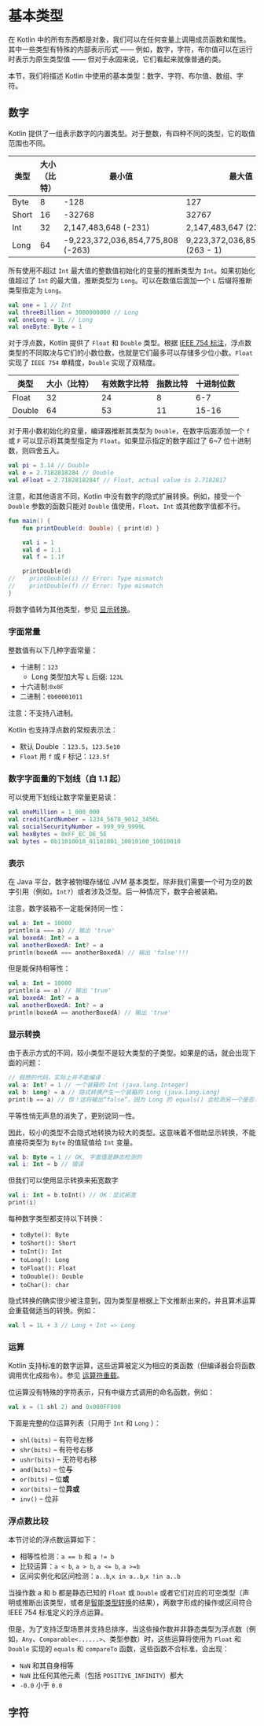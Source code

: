 # 基本类型

在 Kotlin 中的所有东西都是对象，我们可以在任何变量上调用成员函数和属性。其中一些类型有特殊的内部表示形式 —— 例如，数字，字符，布尔值可以在运行时表示为原生类型值 —— 但对于永固来说，它们看起来就像普通的类。

本节，我们将描述 Kotlin 中使用的基本类型：数字、字符、布尔值、数组、字符。

## 数字

Kotlin 提供了一组表示数字的内置类型。对于整数，有四种不同的类型，它的取值范围也不同。

| 类型  | 大小（比特） | 最小值                            | 最大值                              |
| ----- | ------------ | --------------------------------- | ----------------------------------- |
| Byte  | 8            | -128                              | 127                                 |
| Short | 16           | -32768                            | 32767                               |
| Int   | 32           | 2,147,483,648 (-231)              | 2,147,483,647 (231 - 1)             |
| Long  | 64           | -9,223,372,036,854,775,808 (-263) | 9,223,372,036,854,775,807 (263 - 1) |

所有使用不超过 `Int` 最大值的整数值初始化的变量的推断类型为 `Int`。如果初始化值超过了 `Int` 的最大值，推断类型为 `Long`。可以在数值后面加一个 `L` 后缀将推断类型指定为 `Long`。

```kotlin
val one = 1 // Int
val threeBillion = 3000000000 // Long
val oneLong = 1L // Long
val oneByte: Byte = 1
```

对于浮点数，Kotlin 提供了 `Float` 和 `Double` 类型。根据  [IEEE 754 标注](https://en.wikipedia.org/wiki/IEEE_754)，浮点数类型的不同取决与它们的小数位数，也就是它们最多可以存储多少位小数。`Float` 实现了  `IEEE 754` 单精度，`Double` 实现了双精度。

| 类型   | 大小（比特） | 有效数字比特 | 指数比特 | 十进制位数 |
| ------ | ------------ | ------------ | -------- | ---------- |
| Float  | 32           | 24           | 8        | 6-7        |
| Double | 64           | 53           | 11       | 15-16      |

对于用小数初始化的变量，编译器推断其类型为 `Double`，在数字后面添加一个 `f` 或 `F` 可以显示将其类型指定为 `Float`。如果显示指定的数字超过了 6~7 位十进制数，则四舍五入。

```kotlin
val pi = 3.14 // Double
val e = 2.7182818284 // Double
val eFloat = 2.7182818284f // Float, actual value is 2.7182817
```

注意，和其他语言不同，Kotlin 中没有数字的隐式扩展转换。例如，接受一个 `Double` 参数的函数只能对 `Double`  值使用，`Float`、`Int` 或其他数字值都不行。

```kotlin
fun main() {
    fun printDouble(d: Double) { print(d) }

    val i = 1    
    val d = 1.1
    val f = 1.1f 

    printDouble(d)
//    printDouble(i) // Error: Type mismatch
//    printDouble(f) // Error: Type mismatch
}
```

将数字值转为其他类型，参见 [显示转换](https://kotlinlang.org/docs/reference/basic-types.html#explicit-conversions)。

### 字面常量

整数值有以下几种字面常量：

-   十进制：`123`
    -   Long 类型加大写 `L` 后缀: `123L`
-   十六进制:`0x0F`
-   二进制：`0b00001011`

注意：不支持八进制。

Kotlin 也支持浮点数的常规表示法：

-   默认 Double ：`123.5`，`123.5e10`
-   `Float` 用 `f` 或 `F` 标记：`123.5f`

### 数字字面量的下划线（自 1.1 起）

可以使用下划线让数字常量更易读：

```kotlin
val oneMillion = 1_000_000
val creditCardNumber = 1234_5678_9012_3456L
val socialSecurityNumber = 999_99_9999L
val hexBytes = 0xFF_EC_DE_5E
val bytes = 0b11010010_01101001_10010100_10010010
```

### 表示

在 Java 平台，数字被物理存储位 JVM 基本类型，除非我们需要一个可为空的数字引用（例如，`Int?`）或者涉及泛型。后一种情况下，数字会被装箱。

注意，数字装箱不一定能保持同一性：

```kotlin
val a: Int = 10000
println(a === a) // 输出 'true'
val boxedA: Int? = a
val anotherBoxedA: Int? = a
println(boxedA === anotherBoxedA) // 输出 'false'!!!
```

但是能保持相等性：

```kotlin
val a: Int = 10000
println(a == a) // 输出 'true'
val boxedA: Int? = a
val anotherBoxedA: Int? = a
println(boxedA == anotherBoxedA) // 输出 'true'
```

### 显示转换

由于表示方式的不同，较小类型不是较大类型的子类型。如果是的话，就会出现下面的问题：

```kotlin
// 假想的代码，实际上并不能编译：
val a: Int? = 1 // 一个装箱的 Int (java.lang.Integer)
val b: Long? = a // 隐式转换产生一个装箱的 Long (java.lang.Long)
print(b == a) // 惊！这将输出“false”，因为 Long 的 equals() 会检测另一个是否也为 Long
```

平等性悄无声息的消失了，更别说同一性。

因此，较小的类型不会隐式地转换为较大的类型。这意味着不借助显示转换，不能直接将类型为 `Byte` 的值赋值给 `Int` 变量。

```kotlin
val b: Byte = 1 // OK, 字面值是静态检测的
val i: Int = b // 错误
```

但我们可以使用显示转换来拓宽数字

```kotlin
val i: Int = b.toInt() // OK：显式拓宽
print(i)
```



每种数字类型都支持以下转换：

-   `toByte(): Byte`
-   `toShort(): Short`
-   `toInt(): Int`
-   `toLong(): Long`
-   `toFloat(): Float`
-   `toDouble(): Double`
-   `toChar(): char`

隐式转换的确实很少被注意到，因为类型是根据上下文推断出来的，并且算术运算会重载做适当的转换。例如：

```kotlin
val l = 1L + 3 // Long + Int => Long
```

### 运算

Kotlin 支持标准的数字运算，这些运算被定义为相应的类函数（但编译器会将函数调用优化成指令）。参见 [运算符重载](https://kotlinlang.org/docs/reference/operator-overloading.html)。

位运算没有特殊的字符表示，只有中缀方式调用的命名函数，例如：

```kotlin
val x = (1 shl 2) and 0x000FF000
```

下面是完整的位运算列表（只用于 `Int` 和 `Long` ）：

-   `shl(bits)` – 有符号左移
-   `shr(bits)` – 有符号右移
-   `ushr(bits)` – 无符号右移
-   `and(bits)` – 位**与**
-   `or(bits)` – 位**或**
-   `xor(bits)` – 位**异或**
-   `inv()` – 位非

### 浮点数比较

本节讨论的浮点数运算如下：

-   相等性检测：`a == b` 和 `a != b`
-   比较运算：`a < b`, `a > b`, `a <= b`, `a >=b`
-   区间实例化和区间检测：`a..b`,`x in a..b`,`x !in a..b`

当操作数 a 和 b 都是静态已知的 `Float` 或 `Double` 或者它们对应的可空类型（声明或推断出该类型，或者是[智能类型转换](https://kotlinlang.org/docs/reference/typecasts.html#smart-casts)的结果），两数字形成的操作或区间符合 IEEE 754 标准定义的浮点运算。

但是，为了支持泛型场景并支持总排序，当这些操作数并非静态类型为浮点数（例如，`Any`、`Comparable<......>`、类型参数）时，这些运算将使用为 `Float` 和 `Double` 实现的 `equals` 和 `compareTo` 函数，这些函数不合标准，会出现：

-   `NaN` 和其自身相等
-   `NaN` 比任何其他元素（包括 `POSITIVE_INFINITY`）都大
-   `-0.0` 小于 `0.0`

## 字符

 